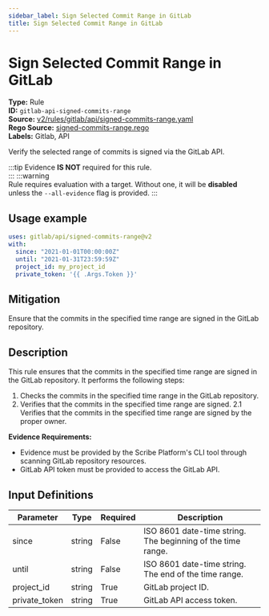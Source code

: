 ```yaml
---
sidebar_label: Sign Selected Commit Range in GitLab
title: Sign Selected Commit Range in GitLab
---  
```

# Sign Selected Commit Range in GitLab  
**Type:** Rule  
**ID:** `gitlab-api-signed-commits-range`  
**Source:** [v2/rules/gitlab/api/signed-commits-range.yaml](https://github.com/scribe-public/sample-policies/blob/main/v2/rules/gitlab/api/signed-commits-range.yaml)  
**Rego Source:** [signed-commits-range.rego](https://github.com/scribe-public/sample-policies/blob/main/v2/rules/gitlab/api/signed-commits-range.rego)  
**Labels:** Gitlab, API  

Verify the selected range of commits is signed via the GitLab API.

:::tip 
Evidence **IS NOT** required for this rule.  
::: 
:::warning  
Rule requires evaluation with a target. Without one, it will be **disabled** unless the `--all-evidence` flag is provided.
::: 

## Usage example

```yaml
uses: gitlab/api/signed-commits-range@v2
with:
  since: "2021-01-01T00:00:00Z"
  until: "2021-01-31T23:59:59Z"
  project_id: my_project_id
  private_token: '{{ .Args.Token }}'
```

## Mitigation  
Ensure that the commits in the specified time range are signed in the GitLab repository.


## Description  
This rule ensures that the commits in the specified time range are signed in the GitLab repository.
It performs the following steps:

1. Checks the commits in the specified time range in the GitLab repository.
2. Verifies that the commits in the specified time range are signed.
2.1 Verifies that the commits in the specified time range are signed by the proper owner.

**Evidence Requirements:**
- Evidence must be provided by the Scribe Platform's CLI tool through scanning GitLab repository resources.
- GitLab API token must be provided to access the GitLab API.

## Input Definitions  
| Parameter | Type | Required | Description |
|-----------|------|----------|-------------|
| since | string | False | ISO 8601 date-time string. The beginning of the time range. |
| until | string | False | ISO 8601 date-time string. The end of the time range. |
| project_id | string | True | GitLab project ID. |
| private_token | string | True | GitLab API access token. |


